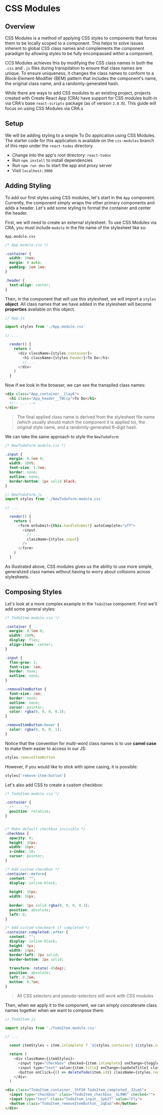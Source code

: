 # CSS Modules

## Overview
CSS Modules is a method of applying CSS styles to components that forces them to be locally scoped to a component. This helps to solve issues inherent to global CSS class names and complements the component paradigm by allowing styles to be fully encompassed within a component. 

CCS Modules achieves this by modifying the CSS class names in both the `.css` and `.js` files during transpilation to ensure that class names are unique. To ensure uniqueness, it changes the class names to conform to a Block-Element-Modifier (BEM) pattern that includes the component's name, the original class name, and a randomly-generated hash. 

While there are ways to add CSS modules to an existing project, projects created with Create React App (CRA) have support for CSS modules built-in via CRA's base `react-scripts` package (as of version `2.0.0`). This guide will focus on using CSS Modules via CRA.s

## Setup
We will be adding styling to a simple To Do application using CSS Modules. The starter code for this application is available on the `css-modules` branch of this repo under the `react-todos` directory. 

- Change into the app's root directory: `react-todos`
- Run `npm install` to install dependencies
- Run `npm run dev` to start the app and proxy server
- Visit `localhost:3000`

## Adding Styling
To add our first styles using CSS modules, let's start in the `App` component. Currently, the component simply wraps the other primary components and adds a header. Let's add some styling to format the container and center the header. 

First, we will need to create an external stylesheet. To use CSS Modules via CRA, you must include `module` in the file name of the stylesheet like so:
```
App.module.css
```
```css
/* App.module.css */

.container {
  width: 30em;
  margin: 0 auto;
  padding: 2em 1em;
}

.header {
  text-align: center;
}
```

Then, in the component that will use this stylesheet, we will import a `styles` **object**. All class names that we have added in the stylesheet will become **properties** available on this object.
```js
// App.js

import styles from './App.module.css'

// ...

  render() {
    return (
      <div className={styles.container}>
        <h1 className={styles.header}>To Do</h1>
        // ...
      </div>
    )
  }
```
Now if we look in the browser, we can see the transpiled class names:
```html
<div class="App_container__1lay6">
  <h1 class="App_header__TWCcp">To Do</h1>
  <!-- ... -->
</div>
```
> The final applied class name is derived from the stylesheet file name (which usually should match the component it is applied to), the original style name, and a randomly-generated 6-digit hash. 

We can take the same approach to style the `NewTodoForm`:
```css
/* NewTodoForm.module.css */

.input {
  margin: 0.5em 0;
  width: 100%;
  font-size: 1.5em;
  border: none;
  outline: none;
  border-bottom: 1px solid black;
}
```
```js
// NewTodoForm.js
import styles from './NewTodoForm.module.css'

// ...

  render() {
    return (
      <form onSubmit={this.handleSubmit} autoComplete="off">
        <input 
          // ...
          className={styles.input}
        />
      </form>
    )
  }
```
As illustrated above, CSS modules gives us the ability to use more simple, generalized class names without having to worry about collisions across stylesheets.

## Composing Styles
Let's look at a more complex example in the `TodoItem` component. First we'll add some general styles:

```css
/* TodoItem.module.css */

.container {
  margin: 0.5em 0;
  width: 100%;
  display: flex;
  align-items: center;
}

.input {
  flex-grow: 1;
  font-size: 1em;
  border: none;
  outline: none;
}

.removeItemButton {
  font-size: 1em;
  border: none;
  outline: none;
  cursor: pointer;
  color: rgba(0, 0, 0, 0.3);
}

.removeItemButton:hover {
  color: rgba(0, 0, 0, 1);
}
```
Notice that the convention for multi-word class names is to use **camel case** to make them easier to access in our JS:
```js
styles.removeItemButton
```
 However, if you would like to stick with spine casing, it is possible:
```js
styles['remove-item-button']
```
Let's also add CSS to create a custom checkbox:
```css
/* TodoItem.module.css */

.container {
  /* ... */
  position: relative;
}


/* Make default checkbox invisible */
.checkbox {
  opacity: 0;
  height: 16px;
  width: 16px;
  z-index: 10;
  cursor: pointer;
}

/* Add custom checkbox */
.container::before{
  content: "";
  display: inline-block;
  
  height: 16px;
  width: 16px;
  
  border: 1px solid rgba(0, 0, 0, 0.3);
  position: absolute;
  left: 0;
}

/* Add custom checkmark if completed */
.container.completed::after {
  content: "";
  display: inline-block;
  height: 6px;
  width: 14px;
  border-left: 2px solid;
  border-bottom: 2px solid;
  
  transform: rotate(-45deg);
  position: absolute;
  left: 0.2em;
  bottom: 0.7em;
}
```
> All CSS selectors and pseudo-selectors still work with CSS modules

Then, when we apply it to the component, we can simply concatenate class names together when we want to compose them:
```js
// TodoItem.js

import styles from './TodoItem.module.css'

// ...

  const itemStyles = item.isComplete ? `${styles.container} ${styles.completed}` : styles.container

  return (
    <div className={itemStyles}>
      <input type="checkbox" checked={item.isComplete} onChange={toggleCompleted} className={styles.checkbox} />
      <input type="text" value={item.title} onChange={updateTitle} className={styles.input} />
      <button onClick={() => deleteTodo(item.id)} className={styles.removeItemButton}>X</button>
    </div>
  )
```
```html
<div class="TodoItem_container__3tFSR TodoItem_completed__32uqS">
  <input type="checkbox" class="TodoItem_checkbox__GL9WK" checked="">
  <input type="text" class="TodoItem_input__1pbIT" value="Fly">
  <button class="TodoItem_removeItemButton__2qEaG">X</button>
</div>
```

